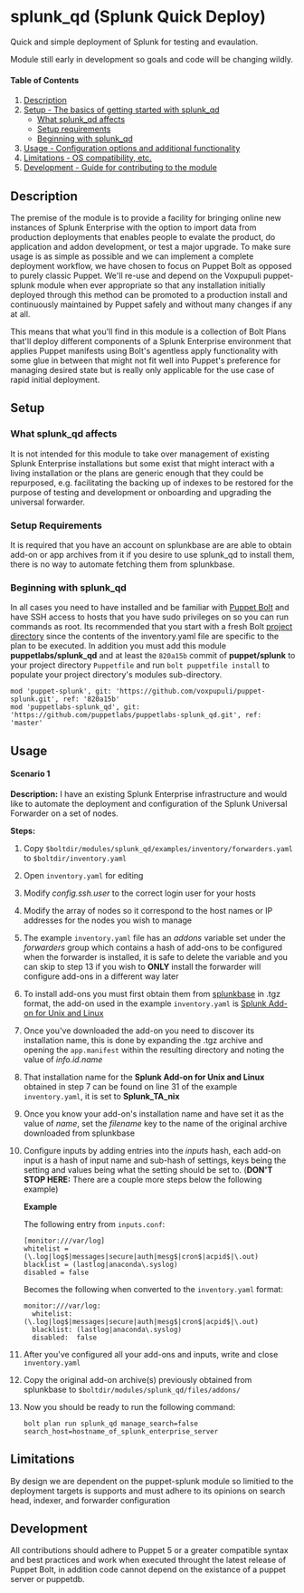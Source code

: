 
# splunk_qd (Splunk Quick Deploy)

Quick and simple deployment of Splunk for testing and evaulation.

Module still early in development so goals and code will be changing wildly.

#### Table of Contents

1. [Description](#description)
2. [Setup - The basics of getting started with splunk_qd](#setup)
    * [What splunk_qd affects](#what-splunk_qd-affects)
    * [Setup requirements](#setup-requirements)
    * [Beginning with splunk_qd](#beginning-with-splunk_qd)
3. [Usage - Configuration options and additional functionality](#usage)
4. [Limitations - OS compatibility, etc.](#limitations)
5. [Development - Guide for contributing to the module](#development)

## Description

The premise of the module is to provide a facility for bringing online new instances of Splunk Enterprise with the option to import data from production deployments that enables people to evalate the product, do application and addon development, or test a major upgrade. To make sure usage is as simple as possible and we can implement a complete deployment workflow, we have chosen to focus on Puppet Bolt as opposed to purely classic Puppet. We'll re-use and depend on the Voxpupuli puppet-splunk module when ever appropriate so that any installation initially deployed through this method can be promoted to a production install and continuously maintained by Puppet safely and without many changes if any at all.

This means that what you'll find in this module is a collection of Bolt Plans that'll deploy different components of a Splunk Enterprise environment that applies Puppet manifests using Bolt's agentless apply functionality with some glue in between that might not fit well into Puppet's preference for managing desired state but is really only applicable for the use case of rapid initial deployment.

## Setup

### What splunk_qd affects

It is not intended for this module to take over management of existing Splunk Enterprise installations but some exist that might interact with a living installation or the plans are generic enough that they could be repurposed, e.g. facilitating the backing up of indexes to be restored for the purpose of testing and development or onboarding and upgrading the universal forwarder.

### Setup Requirements

It is required that you have an account on splunkbase are are able to obtain add-on or app archives from it if you desire to use splunk_qd to install them, there is no way to automate fetching them from splunkbase.

### Beginning with splunk_qd
In all cases you need to have installed and be familiar with [Puppet Bolt](https://puppet.com/docs/bolt/latest/bolt.html) and have SSH access to hosts that you have sudo privileges on so you can run commands as root. Its recommended that you start with a fresh Bolt [project directory](https://puppet.com/docs/bolt/latest/bolt_project_directories.html#project-directories) since the contents of the inventory.yaml file are specific to the plan to be executed. In addition you must add this module **puppetlabs/splunk_qd** and at least the `820a15b` commit of **puppet/splunk** to your project directory `Puppetfile` and run `bolt puppetfile install` to populate your project directory's modules sub-directory.

```
mod 'puppet-splunk', git: 'https://github.com/voxpupuli/puppet-splunk.git', ref: '820a15b'
mod 'puppetlabs-splunk_qd', git: 'https://github.com/puppetlabs/puppetlabs-splunk_qd.git', ref: 'master'
```

## Usage

#### Scenario 1

**Description:** I have an existing Splunk Enterprise infrastructure and would like to automate the deployment and configuration of the Splunk Universal Forwarder on a set of nodes.

**Steps:**

1. Copy `$boltdir/modules/splunk_qd/examples/inventory/forwarders.yaml` to `$boltdir/inventory.yaml`
2. Open `inventory.yaml` for editing
3. Modify *config.ssh.user* to the correct login user for your hosts
4. Modify the array of nodes so it correspond to the host names or IP addresses for the nodes you wish to manage
5. The example `inventory.yaml` file has an *addons* variable set under the *forwarders* group which contains a hash of add-ons to be configured when the forwarder is installed, it is safe to delete the variable and you can skip to step 13 if you wish to **ONLY** install the forwarder will configure add-ons in a different way later
6. To install add-ons you must first obtain them from [splunkbase](https://splunkbase.splunk.com/) in .tgz format, the add-on used in the example `inventory.yaml` is [Splunk Add-on for Unix and Linux](https://splunkbase.splunk.com/app/833/)
7. Once you've downloaded the add-on you need to discover its installation name, this is done by expanding the .tgz archive and opening the `app.manifest` within the resulting directory and noting the value of *info.id.name*
8. That installation name for the **Splunk Add-on for Unix and Linux** obtained in step 7 can be found on line 31 of the example `inventory.yaml`, it is set to **Splunk_TA_nix**
9. Once you know your add-on's installation name and have set it as the value of *name*, set the *filename* key to the name of the original archive downloaded from splunkbase
10. Configure inputs by adding entries into the *inputs* hash, each add-on input is a hash of input name and sub-hash of settings, keys being the setting and values being what the setting should be set to. (**DON'T STOP HERE:** There are a couple more steps below the following example)

    **Example**

    The following entry from `inputs.conf`:

    ```
    [monitor:///var/log]
    whitelist = (\.log|log$|messages|secure|auth|mesg$|cron$|acpid$|\.out)
    blacklist = (lastlog|anaconda\.syslog)
    disabled = false
    ```

    Becomes the following when converted to the `inventory.yaml` format:

    ```
    monitor:///var/log:
      whitelist: (\.log|log$|messages|secure|auth|mesg$|cron$|acpid$|\.out)
      blacklist: (lastlog|anaconda\.syslog)
      disabled:  false
    ```
11. After you've configured all your add-ons and inputs, write and close `inventory.yaml`
12. Copy the original add-on archive(s) previously obtained from splunkbase to `$boltdir/modules/splunk_qd/files/addons/`
13. Now you should be ready to run the following command:

    `bolt plan run splunk_qd manage_search=false search_host=hostname_of_splunk_enterprise_server`

## Limitations

By design we are dependent on the puppet-splunk module so limitied to the deployment targets is supports and must adhere to its opinions on search head, indexer, and forwarder configuration

## Development

All contributions should adhere to Puppet 5 or a greater compatible syntax and best practices and work when executed throught the latest release of Puppet Bolt, in addition code cannot depend on the existance of a puppet server or puppetdb.
